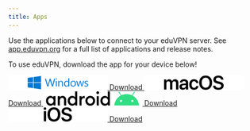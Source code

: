 ```yaml
---
title: Apps
---
```


Use the applications below to connect to your eduVPN server. See 
[app.eduvpn.org](https://app.eduvpn.org/) for a full list of applications and 
release notes.

To use eduVPN, download the app for your device below!

<div class="apps">
	<a target="_blank" href="https://app.eduvpn.org/windows/eduVPNClient_latest.exe">
		<img width="200" height="29" src="img/Windows.png" alt="Windows">
		<span>Download</span>
	</a>
	<a target="_blank" href="https://app.eduvpn.org/mac/eduVPN_latest.dmg">
		<img width="200" height="29" src="img/macOS.png" alt="macOS">
		<span>Download</span>
	</a>
	<a target="_blank" href="https://play.google.com/store/apps/details?id=nl.eduvpn.app">
		<img width="200" height="29" src="img/Android.png" alt="Android">
		<span>Download</span>
	</a>
	<a target="_blank" href="https://apps.apple.com/app/eduvpn-client/id1292557340">
		<img width="200" height="29" src="img/iOS.png" alt="iOS">
		<span>Download</span>
	</a>
</div>
